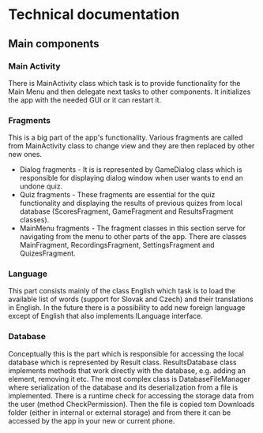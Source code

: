 # Technical documentation 

## Main components

### Main Activity

There is MainActivity class which task is to provide functionality for the Main Menu and then delegate next tasks to other components.
It initializes the app with the needed GUI or it can restart it.

### Fragments

This is a big part of the app's functionality. Various fragments are called from MainActivity class to change view and they are then replaced by other new ones.
* Dialog fragments - It is is represented by GameDialog class which is responsible for displaying dialog window when user wants to end an undone quiz.
* Quiz fragments - These fragments are essential for the quiz functionality and displaying the results of previous quizes from local database (ScoresFragment, GameFragment and ResultsFragment classes).
* MainMenu fragments - The fragment classes in this section serve for navigating from the menu to other parts of the app. There are classes MainFragment, RecordingsFragment, SettingsFragment and QuizesFragment.

### Language

This part consists mainly of the class English which task is to load the available list of words (support for Slovak and Czech) and their translations in English. In the future there is a possibility to add new foreign language except of English that also implements ILanguage interface.

### Database

Conceptually this is the part which is responsible for accessing the local database which is represented by Result class. ResultsDatabase class implements methods that work directly with the database, e.g. adding an element, removing it etc. 
The most complex class is DatabaseFileManager where serialization of the database and its deserialization from a file is implemented. There is a runtime check for accessing the storage data from the user (method CheckPermission). Then the file is copied tom Downloads folder (either in internal or external storage) and from there it can be accessed by the app in your new or current phone. 

